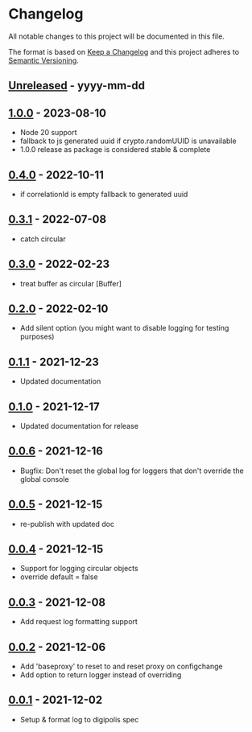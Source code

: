 # Changelog
All notable changes to this project will be documented in this file.

The format is based on [Keep a Changelog](http://keepachangelog.com/)
and this project adheres to [Semantic Versioning](http://semver.org/).

[Unreleased]: https://github.com/digipolisantwerp/authz_module_nodejs/compare/v0.0.4...HEAD
## [Unreleased] - yyyy-mm-dd

[1.0.0]: https://github.com/digipolisantwerp/log_module_nodejs/tree/v0.4.0
## [1.0.0] - 2023-08-10

- Node 20 support
- fallback to js generated uuid if crypto.randomUUID is unavailable
- 1.0.0 release as package is considered stable & complete

[0.4.0]: https://github.com/digipolisantwerp/log_module_nodejs/tree/v0.4.0
## [0.4.0] - 2022-10-11

- if correlationId is empty fallback to generated uuid

[0.3.1]: https://github.com/digipolisantwerp/log_module_nodejs/tree/v0.3.1
## [0.3.1] - 2022-07-08

- catch circular

[0.3.0]: https://github.com/digipolisantwerp/log_module_nodejs/tree/v0.3.0
## [0.3.0] - 2022-02-23

- treat buffer as circular [Buffer]

[0.2.0]: https://github.com/digipolisantwerp/log_module_nodejs/tree/v0.2.0
## [0.2.0] - 2022-02-10

- Add silent option (you might want to disable logging for testing purposes)

[0.1.1]: https://github.com/digipolisantwerp/log_module_nodejs/tree/v0.1.1
## [0.1.1] - 2021-12-23

- Updated documentation

    [0.1.0]: https://github.com/digipolisantwerp/log_module_nodejs/tree/v0.1.0
## [0.1.0] - 2021-12-17

- Updated documentation for release

[0.0.6]: https://github.com/digipolisantwerp/log_module_nodejs/tree/v0.0.6
## [0.0.6] - 2021-12-16

- Bugfix: Don't reset the global log for loggers that don't override the global console

[0.0.5]: https://github.com/digipolisantwerp/log_module_nodejs/tree/v0.0.5
## [0.0.5] - 2021-12-15

- re-publish with updated doc

[0.0.4]: https://github.com/digipolisantwerp/log_module_nodejs/tree/v0.0.4
## [0.0.4] - 2021-12-15

- Support for logging circular objects
- override default = false

[0.0.3]: https://github.com/digipolisantwerp/log_module_nodejs/tree/v0.0.3
## [0.0.3] - 2021-12-08

- Add request log formatting support

[0.0.2]: https://github.com/digipolisantwerp/log_module_nodejs/tree/v0.0.2
## [0.0.2] - 2021-12-06

- Add 'baseproxy' to reset to and reset proxy on configchange
- Add option to return logger instead of overriding

[0.0.1]: https://github.com/digipolisantwerp/log_module_nodejs/tree/v0.0.1
## [0.0.1] - 2021-12-02

- Setup & format log to digipolis spec
